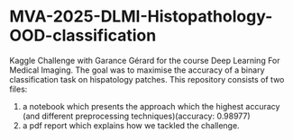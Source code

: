 # MVA-2025-DLMI-Histopathology-OOD-classification
Kaggle Challenge with Garance Gérard for the course Deep Learning For Medical Imaging. The goal was to maximise the accuracy of a binary classification task on hispatology patches. 
This repository consists of two files: 
1) a notebook which presents the approach which the highest accuracy (and different preprocessing techniques)(accuracy: 0.98977)
2) a pdf report which explains how we tackled the challenge.
